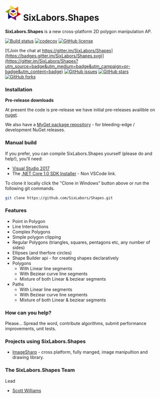 
#  <img src="icons/icon.png" width="52" height="52" /> SixLabors.Shapes

**SixLabors.Shapes** is a new cross-platform 2D polygon manipulation AP.

[![Build status](https://ci.appveyor.com/api/projects/status/3tqmmb43c7trq43e/branch/develop?svg=true)](https://ci.appveyor.com/project/six-labors/shapes/branch/develop)
[![codecov](https://codecov.io/gh/SixLabors/Shapes/branch/develop/graph/badge.svg)](https://codecov.io/gh/SixLabors/Shapes)
[![GitHub license](https://img.shields.io/badge/license-Apache%202-blue.svg)](https://raw.githubusercontent.com/SixLabors/Shapes/master/LICENSE.txt)

[![Join the chat at https://gitter.im/SixLabors/Shapes](https://badges.gitter.im/SixLabors/Shapes.svg)](https://gitter.im/SixLabors/Shapes?utm_source=badge&utm_medium=badge&utm_campaign=pr-badge&utm_content=badge)
[![GitHub issues](https://img.shields.io/github/issues/SixLabors/Shapes.svg)](https://github.com/SixLabors/Shapes/issues)
[![GitHub stars](https://img.shields.io/github/stars/SixLabors/Shapes.svg)](https://github.com/SixLabors/Shapes/stargazers)
[![GitHub forks](https://img.shields.io/github/forks/SixLabors/Shapes.svg)](https://github.com/SixLabors/Shapes/network)

### Installation

**Pre-release downloads**

At present the code is pre-release we have initial pre-releases availible on [nuget](https://www.nuget.org/packages/SixLabors.Shapes/).

We also have a [MyGet package repository](https://www.myget.org/gallery/SixLabors) - for bleeding-edge / development NuGet releases.

### Manual build

If you prefer, you can compile SixLabors.Shapes yourself (please do and help!), you'll need:

- [Visual Studio 2017](https://www.visualstudio.com/en-us/news/releasenotes/vs2017-relnotes)
- The [.NET Core 1.0 SDK Installer](https://www.microsoft.com/net/core#windows) - Non VSCode link.

To clone it locally click the "Clone in Windows" button above or run the following git commands.

```bash
git clone https://github.com/SixLabors/Shapes.git
```

### Features

- Point in Polygon
- Line Intersections
- Complex Polygons
- Simple polygon clipping
- Regular Polygons (triangles, squares, pentagons etc, any number of sides)
- Ellipses (and therfore circles)
- Shape Builder api - for creating shapes declaratively 
- Polygons
   - With Linear line segments
   - With Beziear curve line segments
   - Mixture of both Linear & beziear segments
- Paths
   - With Linear line segments
   - With Beziear curve line segments
   - Mixture of both Linear & beziear segments

### How can you help?

Please... Spread the word, contribute algorithms, submit performance improvements, unit tests. 

### Projects using SixLabors.Shapes

* [ImageSharp](https://github.com/jimBobSquarePants/ImageSharp) - cross platform, fully manged, image manipultion and drawing library.

### The SixLabors.Shapes Team

Lead
- [Scott Williams](https://github.com/tocsoft)
